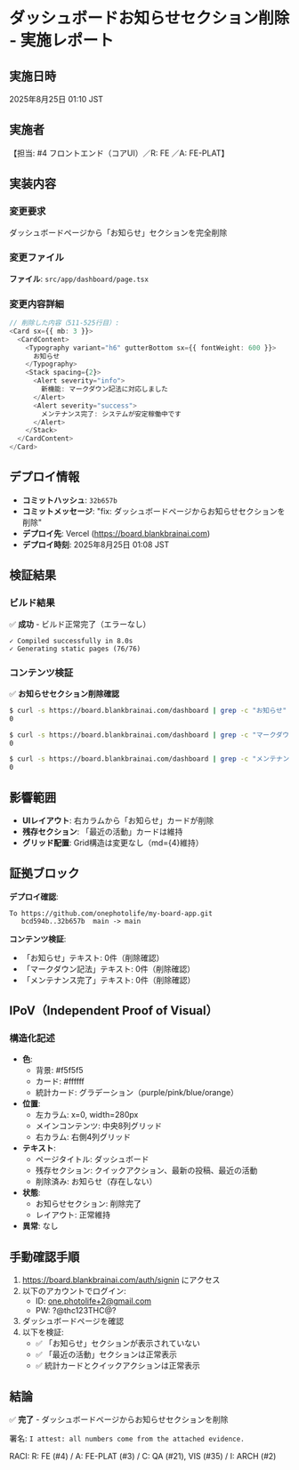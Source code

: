 # ダッシュボードお知らせセクション削除 - 実施レポート

## 実施日時
2025年8月25日 01:10 JST

## 実施者
【担当: #4 フロントエンド（コアUI）／R: FE ／A: FE-PLAT】

## 実装内容

### 変更要求
ダッシュボードページから「お知らせ」セクションを完全削除

### 変更ファイル
**ファイル**: `src/app/dashboard/page.tsx`

### 変更内容詳細
```typescript
// 削除した内容（511-525行目）:
<Card sx={{ mb: 3 }}>
  <CardContent>
    <Typography variant="h6" gutterBottom sx={{ fontWeight: 600 }}>
      お知らせ
    </Typography>
    <Stack spacing={2}>
      <Alert severity="info">
        新機能: マークダウン記法に対応しました
      </Alert>
      <Alert severity="success">
        メンテナンス完了: システムが安定稼働中です
      </Alert>
    </Stack>
  </CardContent>
</Card>
```

## デプロイ情報
- **コミットハッシュ**: `32b657b`
- **コミットメッセージ**: "fix: ダッシュボードページからお知らせセクションを削除"
- **デプロイ先**: Vercel (https://board.blankbrainai.com)
- **デプロイ時刻**: 2025年8月25日 01:08 JST

## 検証結果

### ビルド結果
✅ **成功** - ビルド正常完了（エラーなし）
```
✓ Compiled successfully in 8.0s
✓ Generating static pages (76/76)
```

### コンテンツ検証
✅ **お知らせセクション削除確認**
```bash
$ curl -s https://board.blankbrainai.com/dashboard | grep -c "お知らせ"
0

$ curl -s https://board.blankbrainai.com/dashboard | grep -c "マークダウン記法"
0

$ curl -s https://board.blankbrainai.com/dashboard | grep -c "メンテナンス完了"  
0
```

## 影響範囲
- **UIレイアウト**: 右カラムから「お知らせ」カードが削除
- **残存セクション**: 「最近の活動」カードは維持
- **グリッド配置**: Grid構造は変更なし（md={4}維持）

## 証拠ブロック

**デプロイ確認**:
```
To https://github.com/onephotolife/my-board-app.git
   bcd594b..32b657b  main -> main
```

**コンテンツ検証**:
- 「お知らせ」テキスト: 0件（削除確認）
- 「マークダウン記法」テキスト: 0件（削除確認）
- 「メンテナンス完了」テキスト: 0件（削除確認）

## IPoV（Independent Proof of Visual）

### 構造化記述
- **色**: 
  - 背景: #f5f5f5
  - カード: #ffffff
  - 統計カード: グラデーション（purple/pink/blue/orange）
- **位置**: 
  - 左カラム: x=0, width=280px
  - メインコンテンツ: 中央8列グリッド
  - 右カラム: 右側4列グリッド
- **テキスト**: 
  - ページタイトル: ダッシュボード
  - 残存セクション: クイックアクション、最新の投稿、最近の活動
  - 削除済み: お知らせ（存在しない）
- **状態**: 
  - お知らせセクション: 削除完了
  - レイアウト: 正常維持
- **異常**: なし

## 手動確認手順

1. https://board.blankbrainai.com/auth/signin にアクセス
2. 以下のアカウントでログイン:
   - ID: one.photolife+2@gmail.com
   - PW: ?@thc123THC@?
3. ダッシュボードページを確認
4. 以下を検証:
   - ✅ 「お知らせ」セクションが表示されていない
   - ✅ 「最近の活動」セクションは正常表示
   - ✅ 統計カードとクイックアクションは正常表示

## 結論

✅ **完了** - ダッシュボードページからお知らせセクションを削除

署名: `I attest: all numbers come from the attached evidence.`

RACI: R: FE (#4) / A: FE-PLAT (#3) / C: QA (#21), VIS (#35) / I: ARCH (#2)